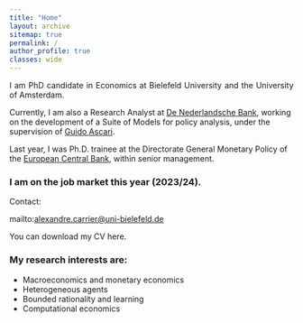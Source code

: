 ```yaml
---
title: "Home"
layout: archive
sitemap: true
permalink: /
author_profile: true
classes: wide
---
```


<p style="text-align: justify">
I am PhD candidate in Economics at Bielefeld University and the University of Amsterdam. 

Currently, I am also a Research Analyst at [De Nederlandsche Bank](https://www.dnb.nl/en/), working on the development of a Suite of Models for policy analysis, under the supervision of [Guido Ascari](https://sites.google.com/site/guidoascari/home?authuser=0).

Last year, I was Ph.D. trainee at the Directorate General Monetary Policy of the [European Central Bank](https://www.ecb.europa.eu/home/html/index.en.html), within senior management.

### I am on the job market this year (2023/24).

Contact:

mailto:alexandre.carrier@uni-bielefeld.de

You can download my CV here.
</p>

<!-- <p style="text-align: justify">
My research is driven towards characterizing, quantifying, and, ultimately, predicting natural phenomena by way of mathematical modelling.
Within this purview, numerical methods are indispensable.
Indeed, they <em>must</em> be used in order to make informed decisions and reach reliable conclusions when facing contemporary problems in science and engineering.
By employing mathematical tools from functional analysis, topology, differential geometry, and numerical linear algebra, the intent of my research is to develop the most accurate and practical numerical methods for modern scientific and engineering purposes.
</p> -->

### My research interests are:
- Macroeconomics and monetary economics
- Heterogeneous agents
- Bounded rationality and learning
- Computational economics
